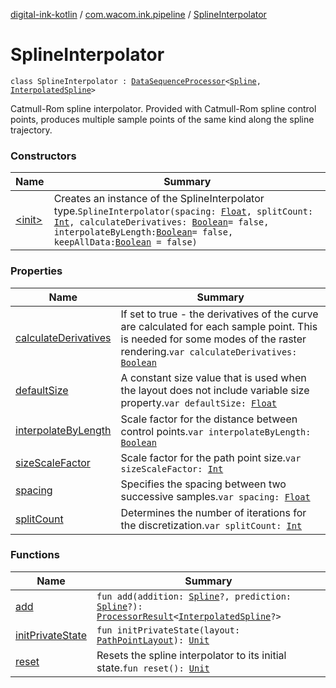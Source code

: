 [digital-ink-kotlin](../../index.md) / [com.wacom.ink.pipeline](../index.md) / [SplineInterpolator](./index.md)

# SplineInterpolator

`class SplineInterpolator : `[`DataSequenceProcessor`](../../com.wacom.ink.pipeline.base/-data-sequence-processor/index.md)`<`[`Spline`](../../com.wacom.ink/-spline/index.md)`, `[`InterpolatedSpline`](../../com.wacom.ink/-interpolated-spline/index.md)`>`

Catmull-Rom spline interpolator.
Provided with Catmull-Rom spline control points, produces multiple sample points of the same kind along the spline trajectory.

### Constructors

| Name | Summary |
|---|---|
| [&lt;init&gt;](-init-.md) | Creates an instance of the SplineInterpolator type.`SplineInterpolator(spacing: `[`Float`](https://kotlinlang.org/api/latest/jvm/stdlib/kotlin/-float/index.html)`, splitCount: `[`Int`](https://kotlinlang.org/api/latest/jvm/stdlib/kotlin/-int/index.html)`, calculateDerivatives: `[`Boolean`](https://kotlinlang.org/api/latest/jvm/stdlib/kotlin/-boolean/index.html)` = false, interpolateByLength: `[`Boolean`](https://kotlinlang.org/api/latest/jvm/stdlib/kotlin/-boolean/index.html)` = false, keepAllData: `[`Boolean`](https://kotlinlang.org/api/latest/jvm/stdlib/kotlin/-boolean/index.html)` = false)` |

### Properties

| Name | Summary |
|---|---|
| [calculateDerivatives](calculate-derivatives.md) | If set to true - the derivatives of the curve are calculated for each sample point. This is needed for some modes of the raster rendering.`var calculateDerivatives: `[`Boolean`](https://kotlinlang.org/api/latest/jvm/stdlib/kotlin/-boolean/index.html) |
| [defaultSize](default-size.md) | A constant size value that is used when the layout does not include variable size property.`var defaultSize: `[`Float`](https://kotlinlang.org/api/latest/jvm/stdlib/kotlin/-float/index.html) |
| [interpolateByLength](interpolate-by-length.md) | Scale factor for the distance between control points.`var interpolateByLength: `[`Boolean`](https://kotlinlang.org/api/latest/jvm/stdlib/kotlin/-boolean/index.html) |
| [sizeScaleFactor](size-scale-factor.md) | Scale factor for the path point size.`var sizeScaleFactor: `[`Int`](https://kotlinlang.org/api/latest/jvm/stdlib/kotlin/-int/index.html) |
| [spacing](spacing.md) | Specifies the spacing between two successive samples.`var spacing: `[`Float`](https://kotlinlang.org/api/latest/jvm/stdlib/kotlin/-float/index.html) |
| [splitCount](split-count.md) | Determines the number of iterations for the discretization.`var splitCount: `[`Int`](https://kotlinlang.org/api/latest/jvm/stdlib/kotlin/-int/index.html) |

### Functions

| Name | Summary |
|---|---|
| [add](add.md) | `fun add(addition: `[`Spline`](../../com.wacom.ink/-spline/index.md)`?, prediction: `[`Spline`](../../com.wacom.ink/-spline/index.md)`?): `[`ProcessorResult`](../../com.wacom.ink.pipeline.base/-processor-result/index.md)`<`[`InterpolatedSpline`](../../com.wacom.ink/-interpolated-spline/index.md)`?>` |
| [initPrivateState](init-private-state.md) | `fun initPrivateState(layout: `[`PathPointLayout`](../../com.wacom.ink/-path-point-layout/index.md)`): `[`Unit`](https://kotlinlang.org/api/latest/jvm/stdlib/kotlin/-unit/index.html) |
| [reset](reset.md) | Resets the spline interpolator to its initial state.`fun reset(): `[`Unit`](https://kotlinlang.org/api/latest/jvm/stdlib/kotlin/-unit/index.html) |
